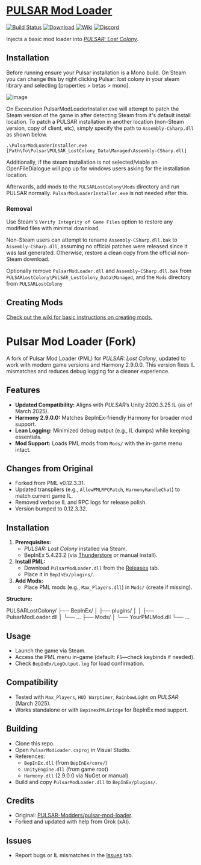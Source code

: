 # [PULSAR Mod Loader][0]


[0]: https://github.com/PULSAR-Modders/pulsar-mod-loader "PULSAR Mod Loader"

[![Build Status][1]][2]
[![Download][3]][4]
[![Wiki][5]][6]
[![Discord][7]][8]

[1]: https://github.com/PULSAR-Modders/pulsar-mod-loader/workflows/Build/badge.svg
[2]: https://github.com/PULSAR-Modders/pulsar-mod-loader/actions "Build Status"
[3]: https://img.shields.io/badge/-DOWNLOAD-success
[4]: https://github.com/PULSAR-Modders/pulsar-mod-loader/packages "Download"
[5]: https://img.shields.io/badge/-WIKI-informational
[6]: https://github.com/PULSAR-Modders/pulsar-mod-loader/wiki "Wiki"
[7]: https://img.shields.io/discord/458244416562397184.svg?label=&logo=discord&logoColor=ffffff&color=7389D8&labelColor=6A7EC2
[8]: https://discord.gg/yBJGv4T "PML Discord"

Injects a basic mod loader into [*PULSAR: Lost Colony*][10].

[10]: http://www.pulsarthegame.com/ "PULSAR: Lost Colony"

## Installation

Before running ensure your Pulsar installation is a Mono build. On Steam you can change this by right clicking Pulsar: lost colony in your steam library and selecting [properties > betas > mono].

![image](https://github.com/PULSAR-Modders/pulsar-mod-loader/assets/46509577/8aeca171-3cd7-4ffc-8805-77c8ce1400e7)



On Excecution PulsarModLoaderInstaller.exe will attempt to patch the Steam version of the game in after detecting Steam from it's default install location.  To patch a PULSAR installation in another location (non-Steam version, copy of client, etc), simply specify the path to `Assembly-CSharp.dll` as shown below.

```
.\PulsarModLoaderInstaller.exe [Path\To\Pulsar\PULSAR_LostColony_Data\Managed\Assembly-CSharp.dll]
```

Additionally, if the steam installation is not selected/viable an OpenFileDialogue will pop up for windows users asking for the installation location.

Afterwards, add mods to the `PULSARLostColony\Mods` directory and run PULSAR normally.  `PulsarModLoaderInstaller.exe` is not needed after this.

### Removal

Use Steam's `Verify Integrity of Game Files` option to restore any modified files with minimal download.

Non-Steam users can attempt to rename `Assembly-CSharp.dll.bak` to `Assembly-CSharp.dll`, assuming no official patches were released since it was last generated.  Otherwise, restore a clean copy from the official non-Steam download.

Optionally remove `PulsarModLoader.dll` and `Assembly-CSharp.dll.bak` from `PULSARLostColony\PULSAR_LostColony_Data\Managed`, and the `Mods` directory from `PULSARLostColony`

## Creating Mods

[Check out the wiki for basic instructions on creating mods.](https://github.com/PULSAR-Modders/pulsar-mod-loader/wiki/Creating-Mods)

# Pulsar Mod Loader (Fork)

A fork of Pulsar Mod Loader (PML) for *PULSAR: Lost Colony*, updated to work with modern game versions and Harmony 2.9.0.0. This version fixes IL mismatches and reduces debug logging for a cleaner experience.

## Features
- **Updated Compatibility:** Aligns with *PULSAR*’s Unity 2020.3.25 IL (as of March 2025).
- **Harmony 2.9.0.0:** Matches BepInEx-friendly Harmony for broader mod support.
- **Lean Logging:** Minimized debug output (e.g., IL dumps) while keeping essentials.
- **Mod Support:** Loads PML mods from `Mods/` with the in-game menu intact.

## Changes from Original
- Forked from PML v0.12.3.31.
- Updated transpilers (e.g., `AllowPMLRPCPatch`, `HarmonyHandleChat`) to match current game IL.
- Removed verbose IL and RPC logs for release polish.
- Version bumped to 0.12.3.32.

## Installation
1. **Prerequisites:**
   - *PULSAR: Lost Colony* installed via Steam.
   - BepInEx 5.4.23.2 (via [Thunderstore](https://thunderstore.io/) or manual install).
2. **Install PML:**
   - Download `PulsarModLoader.dll` from the [Releases](insert-release-link-here) tab.
   - Place it in `BepInEx/plugins/`.
3. **Add Mods:**
   - Place PML mods (e.g., `Max_Players.dll`) in `Mods/` (create if missing).

**Structure:**

PULSARLostColony/
├── BepInEx/
│   ├── plugins/
│   │   ├── PulsarModLoader.dll
│   └── ...
├── Mods/
│   └── YourPMLMod.dll
└── ...

## Usage
- Launch the game via Steam.
- Access the PML menu in-game (default: `F5`—check keybinds if needed).
- Check `BepInEx/LogOutput.log` for load confirmation.

## Compatibility
- Tested with `Max_Players`, `HUD Warptimer`, `RainbowLight` on *PULSAR* (March 2025).
- Works standalone or with `BepinexPMLBridge` for BepInEx mod support.

## Building
- Clone this repo.
- Open `PulsarModLoader.csproj` in Visual Studio.
- References:
  - `BepInEx.dll` (from `BepInEx/core/`)
  - `UnityEngine.dll` (from game root)
  - `Harmony.dll` (2.9.0.0 via NuGet or manual)
- Build and copy `PulsarModLoader.dll` to `BepInEx/plugins/`.

## Credits
- Original: [PULSAR-Modders/pulsar-mod-loader](https://github.com/PULSAR-Modders/pulsar-mod-loader).
- Forked and updated with help from Grok (xAI).

## Issues
- Report bugs or IL mismatches in the [Issues](https://github.com/wildBcat/pulsar-mod-loader-revised/issues) tab.
